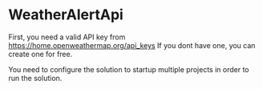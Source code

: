 # WeatherAlertApi

First, you need a valid API key from https://home.openweathermap.org/api_keys
If you dont have one, you can create one for free.

You need to configure the solution to startup multiple projects in order to run the solution.
